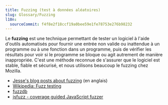 ```yaml
---
title: Fuzzing (test à données aléatoires)
slug: Glossary/Fuzzing
l10n:
  sourceCommit: f4f8e2f18ccf19a0bee59e1fe78753e276b98232
---
```

Le **fuzzing** est une technique permettant de tester un logiciel à l'aide d'outils automatisés pour fournir une entrée non valide ou inattendue à un programme ou à une fonction dans un programme, puis de vérifier les résultats pour voir si le programme se bloque ou agit autrement de manière inappropriée. C'est une méthode reconnue de s'assurer que le logiciel est stable, fiable et sécurisé, et nous utilisons beaucoup le fuzzing chez Mozilla.

- [Jesse's blog posts about fuzzing](https://www.squarefree.com/categories/fuzzing/) (en anglais)
- [Wikipedia: Fuzz testing](https://fr.wikipedia.org/wiki/Fuzzing)
- [fuzzdb](https://github.com/fuzzdb-project/fuzzdb)
- [jsfuzz - coverage guided JavaScript fuzzer](https://github.com/fuzzitdev/jsfuzz)
